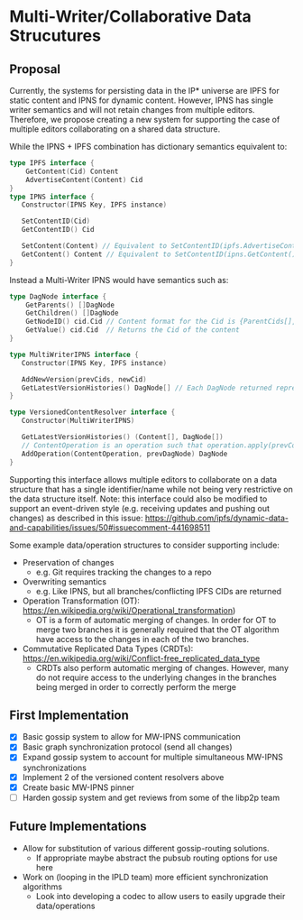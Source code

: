 # Multi-Writer/Collaborative Data Strucutures

## Proposal

Currently, the systems for persisting data in the IP* universe are IPFS for static content and IPNS for dynamic content. However, IPNS has single writer semantics and will not retain changes from multiple editors. Therefore, we propose creating a new system for supporting the case of multiple editors collaborating on a shared data structure.

While the IPNS + IPFS combination has dictionary semantics equivalent to:

```go
type IPFS interface {
    GetContent(Cid) Content
    AdvertiseContent(Content) Cid
}
type IPNS interface {
   Constructor(IPNS Key, IPFS instance)

   SetContentID(Cid)
   GetContentID() Cid

   SetContent(Content) // Equivalent to SetContentID(ipfs.AdvertiseContent(Content))
   GetContent() Content // Equivalent to SetContentID(ipns.GetContent())
}
```

Instead a Multi-Writer IPNS would have semantics such as:

```go
type DagNode interface {
    GetParents() []DagNode
    GetChildren() []DagNode
    GetNodeID() cid.Cid // Content format for the Cid is {ParentCids[], DataCid}
    GetValue() cid.Cid  // Returns the Cid of the content
}

type MultiWriterIPNS interface {
   Constructor(IPNS Key, IPFS instance)

   AddNewVersion(prevCids, newCid)
   GetLatestVersionHistories() DagNode[] // Each DagNode returned represents one possible version of the data and the history leading up to it
}

type VersionedContentResolver interface {
   Constructor(MultiWriterIPNS)

   GetLatestVersionHistories() (Content[], DagNode[])
   // ContentOperation is an operation such that operation.apply(prevContent) returns newContent
   AddOperation(ContentOperation, prevDagNode) DagNode
}
```

Supporting this interface allows multiple editors to collaborate on a data structure that has a single identifier/name while not being very restrictive on the data structure itself. Note: this interface could also be modified to support an event-driven style (e.g. receiving updates and pushing out changes) as described in this issue: <https://github.com/ipfs/dynamic-data-and-capabilities/issues/50#issuecomment-441698511>

Some example data/operation structures to consider supporting include:

* Preservation of changes
  * e.g. Git requires tracking the changes to a repo
* Overwriting semantics
  * e.g. Like IPNS, but all branches/conflicting IPFS CIDs are returned
* Operation Transformation (OT): <https://en.wikipedia.org/wiki/Operational_transformation>)
  * OT is a form of automatic merging of changes. In order for OT to merge two branches it is generally required that the OT algorithm have access to the changes in each of the two branches.
* Commutative Replicated Data Types (CRDTs): <https://en.wikipedia.org/wiki/Conflict-free_replicated_data_type>
  * CRDTs also perform automatic merging of changes. However, many do not require access to the underlying changes in the branches being merged in order to correctly perform the merge

## First Implementation

* [x] Basic gossip system to allow for MW-IPNS communication
* [x] Basic graph synchronization protocol (send all changes)
* [x] Expand gossip system to account for multiple simultaneous MW-IPNS synchronizations
* [x] Implement 2 of the versioned content resolvers above
* [x] Create basic MW-IPNS pinner
* [ ] Harden gossip system and get reviews from some of the libp2p team

## Future Implementations

* Allow for substitution of various different gossip-routing solutions.
  * If appropriate maybe abstract the pubsub routing options for use here
* Work on (looping in the IPLD team) more efficient synchronization algorithms
  * Look into developing a codec to allow users to easily upgrade their data/operations